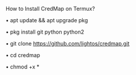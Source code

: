 How to Install CredMap on Termux?

• apt update && apt upgrade pkg

• pkg install git python python2 

• git clone https://github.com/lightos/credmap.git

• cd credmap

• chmod +x *
